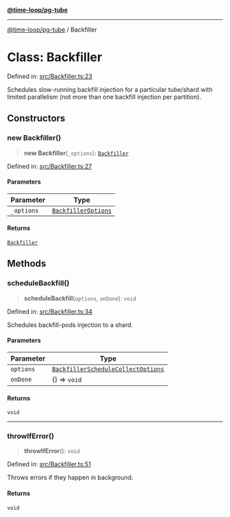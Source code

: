 [**@time-loop/pg-tube**](../README.md)

***

[@time-loop/pg-tube](../globals.md) / Backfiller

# Class: Backfiller

Defined in: [src/Backfiller.ts:23](https://github.com/clickup/pg-tube/blob/master/src/Backfiller.ts#L23)

Schedules slow-running backfill injection for a particular tube/shard with
limited parallelism (not more than one backfill injection per partition).

## Constructors

### new Backfiller()

> **new Backfiller**(`_options`): [`Backfiller`](Backfiller.md)

Defined in: [src/Backfiller.ts:27](https://github.com/clickup/pg-tube/blob/master/src/Backfiller.ts#L27)

#### Parameters

| Parameter | Type |
| ------ | ------ |
| `_options` | [`BackfillerOptions`](../interfaces/BackfillerOptions.md) |

#### Returns

[`Backfiller`](Backfiller.md)

## Methods

### scheduleBackfill()

> **scheduleBackfill**(`options`, `onDone`): `void`

Defined in: [src/Backfiller.ts:34](https://github.com/clickup/pg-tube/blob/master/src/Backfiller.ts#L34)

Schedules backfill-pods injection to a shard.

#### Parameters

| Parameter | Type |
| ------ | ------ |
| `options` | [`BackfillerScheduleCollectOptions`](../interfaces/BackfillerScheduleCollectOptions.md) |
| `onDone` | () => `void` |

#### Returns

`void`

***

### throwIfError()

> **throwIfError**(): `void`

Defined in: [src/Backfiller.ts:51](https://github.com/clickup/pg-tube/blob/master/src/Backfiller.ts#L51)

Throws errors if they happen in background.

#### Returns

`void`
